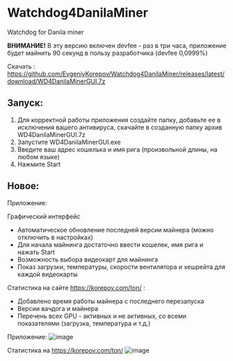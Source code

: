 # Watchdog4DanilaMiner
Watchdog for Danila miner

**ВНИМАНИЕ!** В эту версию включен devfee - раз в три часа, приложение будет майнить 90 секунд в пользу разработчика (devfee 0,0999%)

Скачать : https://github.com/EvgeniyKorepov/Watchdog4DanilaMiner/releases/latest/download/WD4DanilaMinerGUI.7z

## Запуск:
1. Для корректной работы приложения создайте папку, добавьте ее в исключения вашего антивируса, скачайте в созданную папку архив WD4DanilaMinerGUI.7z
2. Запустите WD4DanilaMinerGUI.exe
3. Введите ваш адрес кошелька и имя рига (произвольной длины, на любом языке)
4. Нажмите Start

## Новое:
Приложение:

Графический интерфейс
- Автоматическое обновление последней версии майнера (можно отключить в настройках)
- Для начала майнинга достаточно ввести кошелек, имя рига и нажать Start
- Возможность выбора видеокарт для майнинга
- Показ загрузки, температуры, скорости вентилятора и хешрейта для каждой видеокарты

Статистика на сайте https://korepov.com/ton/ :
- Добавлено время работы майнера с последнего перезапуска
- Версии вачдога и майнера
- Перечень всех GPU - активных и не активных, со всеми показателями (загрузка, температура и т.д.)

Приложение:
![image](https://user-images.githubusercontent.com/35364901/147290570-7f886c87-600c-4229-80c6-98dd9c528af0.png)


Статистика на https://korepov.com/ton/
![image](https://user-images.githubusercontent.com/35364901/147290612-9aee11c0-693d-4fa1-902d-0a0a6b5fbbc4.png)







